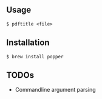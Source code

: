 ## Usage

    $ pdftitle <file>

## Installation

    $ brew install popper

## TODOs

* Commandline argument parsing
